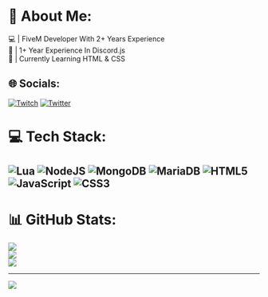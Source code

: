 # 💫 About Me:
💻 | FiveM Developer With 2+ Years Experience<br>🤖 | 1+ Year Experience In Discord.js<br>🤔 | Currently Learning HTML & CSS


## 🌐 Socials:
[![Twitch](https://img.shields.io/badge/Twitch-%239146FF.svg?logo=Twitch&logoColor=white)](https://twitch.tv/Cyzxin) [![Twitter](https://img.shields.io/badge/Twitter-%231DA1F2.svg?logo=Twitter&logoColor=white)](https://twitter.com/Cyzxin) 

# 💻 Tech Stack:
![Lua](https://img.shields.io/badge/lua-%232C2D72.svg?style=flat&logo=lua&logoColor=white) ![NodeJS](https://img.shields.io/badge/node.js-6DA55F?style=flat&logo=node.js&logoColor=white) ![MongoDB](https://img.shields.io/badge/MongoDB-%234ea94b.svg?style=flat&logo=mongodb&logoColor=white) ![MariaDB](https://img.shields.io/badge/MariaDB-003545?style=flat&logo=mariadb&logoColor=white) ![HTML5](https://img.shields.io/badge/html5-%23E34F26.svg?style=flat&logo=html5&logoColor=white) ![JavaScript](https://img.shields.io/badge/javascript-%23323330.svg?style=flat&logo=javascript&logoColor=%23F7DF1E) ![CSS3](https://img.shields.io/badge/css3-%231572B6.svg?style=flat&logo=css3&logoColor=white)
---
# 📊 GitHub Stats:
![](https://github-readme-stats.vercel.app/api?username=Cyzxin&theme=monokai&hide_border=false&include_all_commits=true&count_private=true)<br/>
![](https://github-readme-streak-stats.herokuapp.com/?user=Cyzxin&theme=monokai&hide_border=false)<br/>
![](https://github-readme-stats.vercel.app/api/top-langs/?username=Cyzxin&theme=monokai&hide_border=false&include_all_commits=true&count_private=true&layout=compact)

---
[![](https://visitcount.itsvg.in/api?id=Cyzxin&icon=0&color=0)](https://visitcount.itsvg.in)

